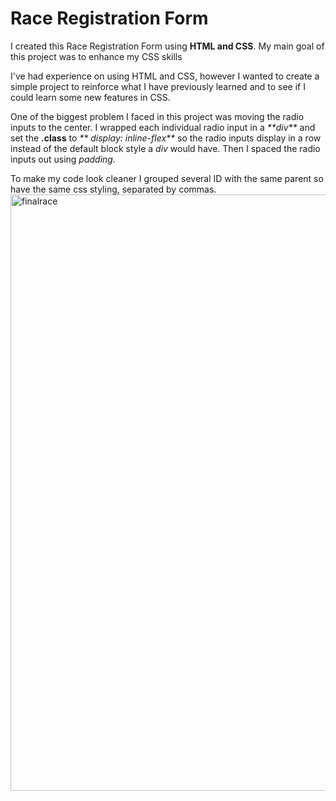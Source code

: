 <h1> <strong>Race Registration Form </strong></h1>
  
  <p> I created this Race Registration Form using <strong>HTML and CSS</strong>. My main goal of this project was to enhance my CSS skills </p>
<p> I've had experience on using HTML and CSS, however I wanted to create a simple project to reinforce what I have previously learned and to see if I could learn some new features in CSS. </p>
  <p> One of the biggest problem I faced in this project was moving the radio inputs to the center. I wrapped each individual radio input in a <em> **div** </em> and set the <strong> .class</strong> to <em> ** display: inline-flex**</em> so the radio inputs display in a row instead of the default block style a <em> div </em> would have. Then I spaced the radio inputs  out using <em> padding.</em> </p>
  
  <p> To make my code look cleaner I grouped several ID with the same parent so have the same css styling, separated by commas.
  <img width="954" alt="finalrace" src="https://user-images.githubusercontent.com/92884422/143886257-0e72697b-259f-4dc8-8572-aa4e82157be5.png">

    
 
    
    
    
<strong>
    </strong>
   
<em>
  </em>

</p>
